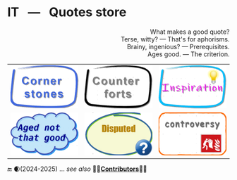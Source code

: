 # IT &nbsp; &mdash; &nbsp; Quotes store

<p dir="rtl">?What makes a good quote<br/>
.Terse, witty? —  That's for aphorisms<br/>
.Brainy, ingenious? — Prerequisites<br/>
.Ages good. — The criterion</p>

<table>
  <tr>
    <td>
       <a href="README+/cornerstones.md"><img alt="&nbsp;&nbsp;&nbsp;IT Quotes - Cornerstones" src="../../../_rsc/_img/_nav/quotes/Cornerstones_390x250px.png" title="&nbsp;Aged selection of&#013;&#010;profound quotes"/></a>
    </td>
    <td>
       <a href="README+/quotes_aux.md"><img src="../../../_rsc/_img/_nav/quotes/Counterforts_390x250px.png" alt="&nbsp;&nbsp;&nbsp;IT Quotes - Counterforts" title="Profound quotes&#013;&#010;from non-ITers"/></a>
    </td>
    <td>
       <a href="README+/inspirational.md"><img src="../../../_rsc/_img/_nav/quotes/Inspiration_390x250px.png" alt="&nbsp;&nbsp;&nbsp;Quotes - Inspiration" title="Misc. quotes&#013;&#010;for inspiration"/></a>
    </td>
  </tr>
  <tr></tr><tr>
    <td>
      <a href="README+/aside/sour_quotes.md"><img src="../../../_rsc/_img/_nav/quotes/notAged_390x250px.png" alt="&nbsp;&nbsp;&nbsp;IT Quotes - Aged not good" title="Quotes, which aged&#013;&#010;not that good."/></a>
    </td>
    <td>
      <a href="README+/aside/miss_quotes.md"><img src="../../../_rsc/_img/_nav/quotes/disputed_390x250px.png" alt="&nbsp;&nbsp;&nbsp;Quotes - Disputed" title="Misattributed, disputed&#013;&#010;and misinterpreted quotes"/></a>
    </td>
        <td>
          <a href="README+/aside/controversy.md"><img src="../../../_rsc/_img/_nav/quotes/controversy_390x250px.png" alt="&nbsp;&nbsp;&nbsp;Quotes - Controversial"  title="IT quotes - &#013;&#010;controversial"/></a>
    </td>
  </tr>
</table>

:end: 🌒(2024-2025) ... _see also_ 👩‍🔬[**Contributors**](README+/contributors/)🧑‍💻
